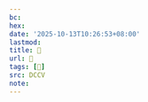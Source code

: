 ```yaml
---
bc:
hex:
date: '2025-10-13T10:26:53+08:00'
lastmod:
title: 􄒉
url: 􄒉
tags: [𢽪]
src: DCCV
note:
---
```

